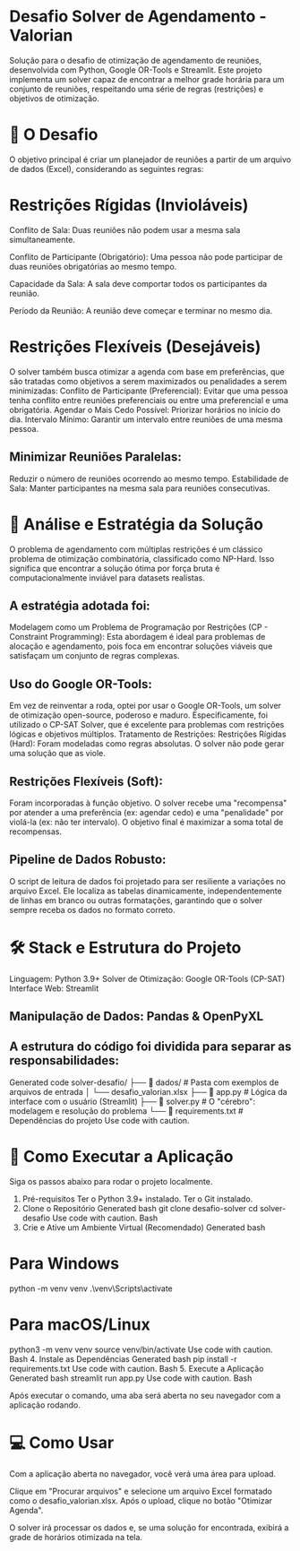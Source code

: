 
# Desafio Solver de Agendamento - Valorian

Solução para o desafio de otimização de agendamento de reuniões, desenvolvida com Python, Google OR-Tools e Streamlit.
Este projeto implementa um solver capaz de encontrar a melhor grade horária para um conjunto de reuniões, respeitando uma série de regras (restrições) e objetivos de otimização.

# 🎯 O Desafio
O objetivo principal é criar um planejador de reuniões a partir de um arquivo de dados (Excel), considerando as seguintes regras:

# Restrições Rígidas (Invioláveis)
Conflito de Sala: Duas reuniões não podem usar a mesma sala simultaneamente.

Conflito de Participante (Obrigatório): Uma pessoa não pode participar de duas reuniões obrigatórias ao mesmo tempo.

Capacidade da Sala: A sala deve comportar todos os participantes da reunião.

Período da Reunião: A reunião deve começar e terminar no mesmo dia.

# Restrições Flexíveis (Desejáveis)
O solver também busca otimizar a agenda com base em preferências, que são tratadas como objetivos a serem maximizados ou penalidades a serem minimizadas:
Conflito de Participante (Preferencial): Evitar que uma pessoa tenha conflito entre reuniões preferenciais ou entre uma preferencial e uma obrigatória.
Agendar o Mais Cedo Possível: Priorizar horários no início do dia.
Intervalo Mínimo: Garantir um intervalo entre reuniões de uma mesma pessoa.

## Minimizar Reuniões Paralelas:
Reduzir o número de reuniões ocorrendo ao mesmo tempo.
Estabilidade de Sala: Manter participantes na mesma sala para reuniões consecutivas.

# 🧠 Análise e Estratégia da Solução
O problema de agendamento com múltiplas restrições é um clássico problema de otimização combinatória, classificado como NP-Hard. Isso significa que encontrar a solução ótima por força bruta é computacionalmente inviável para datasets realistas.

## A estratégia adotada foi:
Modelagem como um Problema de Programação por Restrições (CP - Constraint Programming): Esta abordagem é ideal para problemas de alocação e agendamento, pois foca em encontrar soluções viáveis que satisfaçam um conjunto de regras complexas.

## Uso do Google OR-Tools:
Em vez de reinventar a roda, optei por usar o Google OR-Tools, um solver de otimização open-source, poderoso e maduro. Especificamente, foi utilizado o CP-SAT Solver, que é excelente para problemas com restrições lógicas e objetivos múltiplos.
Tratamento de Restrições:
Restrições Rígidas (Hard): Foram modeladas como regras absolutas. O solver não pode gerar uma solução que as viole.
## Restrições Flexíveis (Soft):
Foram incorporadas à função objetivo. O solver recebe uma "recompensa" por atender a uma preferência (ex: agendar cedo) e uma "penalidade" por violá-la (ex: não ter intervalo). O objetivo final é maximizar a soma total de recompensas.

## Pipeline de Dados Robusto: 
O script de leitura de dados foi projetado para ser resiliente a variações no arquivo Excel. Ele localiza as tabelas dinamicamente, independentemente de linhas em branco ou outras formatações, garantindo que o solver sempre receba os dados no formato correto.


# 🛠️ Stack e Estrutura do Projeto
Linguagem: Python 3.9+
Solver de Otimização: Google OR-Tools (CP-SAT)
Interface Web: Streamlit
## Manipulação de Dados: Pandas & OpenPyXL
## A estrutura do código foi dividida para separar as responsabilidades:
Generated code
solver-desafio/
├── 📂 dados/                  # Pasta com exemplos de arquivos de entrada
│   └── desafio_valorian.xlsx
├── 📜 app.py                   # Lógica da interface com o usuário (Streamlit)
├── 📜 solver.py                 # O "cérebro": modelagem e resolução do problema
└── 📜 requirements.txt          # Dependências do projeto
Use code with caution.

# 🚀 Como Executar a Aplicação
Siga os passos abaixo para rodar o projeto localmente.
1. Pré-requisitos
Ter o Python 3.9+ instalado.
Ter o Git instalado.
2. Clone o Repositório
Generated bash
git clone desafio-solver
cd solver-desafio
Use code with caution.
Bash
3. Crie e Ative um Ambiente Virtual (Recomendado)
Generated bash
# Para Windows
python -m venv venv
.\venv\Scripts\activate

# Para macOS/Linux
python3 -m venv venv
source venv/bin/activate
Use code with caution.
Bash
4. Instale as Dependências
Generated bash
pip install -r requirements.txt
Use code with caution.
Bash
5. Execute a Aplicação
Generated bash
streamlit run app.py
Use code with caution.
Bash

Após executar o comando, uma aba será aberta no seu navegador com a aplicação rodando.


# 💻 Como Usar
Com a aplicação aberta no navegador, você verá uma área para upload.

Clique em "Procurar arquivos" e selecione um arquivo Excel formatado como o desafio_valorian.xlsx.
Após o upload, clique no botão "Otimizar Agenda".

O solver irá processar os dados e, se uma solução for encontrada, exibirá a grade de horários otimizada na tela.

